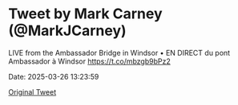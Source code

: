 # Tweet by Mark Carney (@MarkJCarney)

LIVE from the Ambassador Bridge in Windsor • EN DIRECT du pont Ambassador à Windsor https://t.co/mbzgb9bPz2

Date: 2025-03-26 13:23:59

[Original Tweet](https://x.com/MarkJCarney/status/1904887052531098023)
